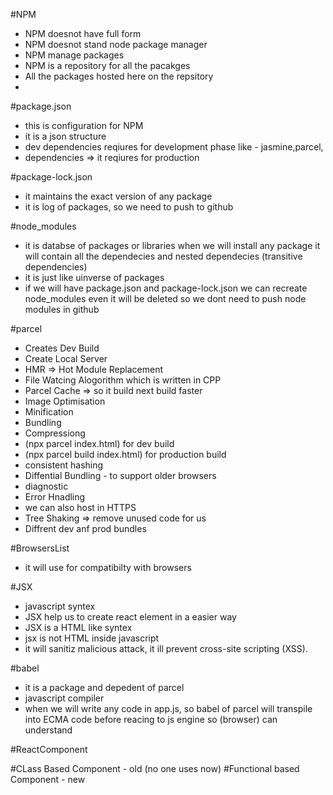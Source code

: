 

#NPM 
 - NPM doesnot have full form 
 - NPM doesnot stand node package manager 
 - NPM manage packages 
 - NPM is a repository for all the pacakges
 - All the packages hosted here on the repsitory
 - 
 

#package.json 
   - this is configuration for NPM 
   - it is a json structure
   - dev dependencies reqiures for development phase like - jasmine,parcel, 
   - dependencies => it reqiures for production 

#package-lock.json
 - it maintains the exact version of any package
 - it is log of packages, so we need to push to github

#node_modules
  - it is databse of packages or libraries when we will install any package it will contain all the dependecies and nested dependecies (transitive dependencies) 
  - it is just like uinverse of packages
  - if we will have package.json and package-lock.json we can recreate node_modules even it will be deleted so we dont need to push node modules in github

#parcel
 - Creates Dev Build
 - Create Local Server
 - HMR => Hot Module Replacement
 - File Watcing Alogorithm which is written in CPP 
 - Parcel Cache => so it build next build faster 
 - Image Optimisation
 - Minification
 - Bundling 
 - Compressiong 
 - (npx parcel index.html) for dev build 
 - (npx parcel build index.html) for production build
 - consistent hashing 
 - Diffential Bundling - to support older browsers 
 - diagnostic 
 - Error Hnadling 
 - we can also host in HTTPS 
 - Tree Shaking => remove unused code for us 
 - Diffrent dev anf prod bundles 

#BrowsersList 
   - it will use for compatibilty with browsers


#JSX 
 - javascript syntex
 - JSX help us to create react element in a easier way
 - JSX is a HTML like syntex
 - jsx is not HTML inside javascript
 - it will sanitiz malicious attack, it ill prevent cross-site scripting (XSS).

#babel
 - it is a package and depedent of parcel
 - javascript compiler
 - when we will write any code in app.js, so babel of parcel will transpile into ECMA code before reacing to js engine so (browser) can understand 

#ReactComponent

#CLass Based Component - old (no one uses now)
#Functional based Component - new